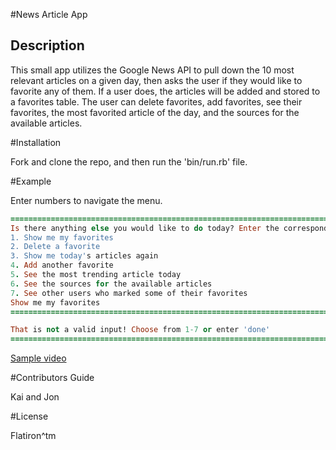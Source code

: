 #News Article App
## Description

This small app utilizes the Google News API to pull down the 10 most relevant articles on a given day, then asks the user if they would like to favorite any of them. If a user does, the articles will be added and stored to a favorites table. The user can delete favorites, add favorites, see their favorites, the most favorited article of the day, and the sources for the available articles.

#Installation

Fork and clone the repo, and then run the 'bin/run.rb' file.

#Example

Enter numbers to navigate the menu.

```ruby
=================================================================================================================================
Is there anything else you would like to do today? Enter the corresponding number to continue. Enter 'done' if you're done:
1. Show me my favorites
2. Delete a favorite
3. Show me today's articles again
4. Add another favorite
5. See the most trending article today
6. See the sources for the available articles
7. See other users who marked some of their favorites
Show me my favorites
=================================================================================================================================

That is not a valid input! Choose from 1-7 or enter 'done'
=================================================================================================================================
```

[Sample video](http://recordit.co/PA3m4kdBI5)


#Contributors Guide

Kai and Jon


#License

Flatiron^tm
